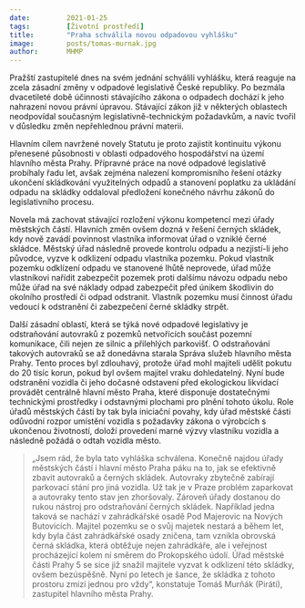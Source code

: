 ```yaml
---
date:         2021-01-25
tags:         [Životní prostředí]
title:        "Praha schválila novou odpadovou vyhlášku"
image: 	      posts/tomas-murnak.jpg
author:       MHMP
---
```


Pražští zastupitelé dnes na svém jednání schválili vyhlášku, která reaguje na zcela zásadní změny v odpadové legislativě České republiky. Po bezmála dvacetileté době účinnosti stávajícího zákona o odpadech dochází k jeho nahrazení novou právní úpravou. Stávající zákon již v některých oblastech neodpovídal současným legislativně-technickým požadavkům, a navíc tvořil v důsledku změn nepřehlednou právní materii.

Hlavním cílem navržené novely Statutu je proto zajistit kontinuitu výkonu přenesené působnosti v oblasti odpadového hospodářství na území hlavního města Prahy. Přípravné práce na nové odpadové legislativě probíhaly řadu let, avšak zejména nalezení kompromisního řešení otázky ukončení skládkování využitelných odpadů a stanovení poplatku za ukládání odpadu na skládky oddaloval předložení konečného návrhu zákonů do legislativního procesu.

Novela má zachovat stávající rozložení výkonu kompetencí mezi úřady městských částí. Hlavních změn ovšem dozná v řešení černých skládek, kdy nově zavádí povinnost vlastníka informovat úřad o vzniklé černé skládce. Městský úřad následně provede kontrolu odpadu a nezjistí-li jeho původce, vyzve k odklizení odpadu vlastníka pozemku. Pokud vlastník pozemku odklízení odpadu ve stanovené lhůtě neprovede, úřad může vlastníkovi nařídit zabezpečit pozemek proti dalšímu návozu odpadu nebo může úřad na své náklady odpad zabezpečit před únikem škodlivin do okolního prostředí či odpad odstranit. Vlastník pozemku musí činnost úřadu vedoucí k odstranění či zabezpečení černé skládky strpět.

Další zásadní oblastí, která se týká nové odpadové legislativy je odstraňování autovraků z pozemků netvořících součást pozemní komunikace, čili nejen ze silnic a přilehlých parkovišť. O odstraňování takových autovraků se až donedávna starala Správa služeb hlavního města Prahy. Tento proces byl zdlouhavý, protože úřad mohl majiteli udělit pokutu do 20 tisíc korun, pokud byl ovšem majitel vraku dohledatelný. Nyní bude odstranění vozidla či jeho dočasné odstavení před ekologickou likvidací provádět centrálně hlavní město Praha, které disponuje dostatečnými technickými prostředky i odstavnými plochami pro plnění tohoto úkolu. Role úřadů městských částí by tak byla iniciační povahy, kdy úřad městské části odůvodní rozpor umístění vozidla s požadavky zákona o výrobcích s ukončenou životností, doloží provedení marné výzvy vlastníku vozidla a následně požádá o odtah vozidla město. 

> „Jsem rád, že byla tato vyhláška schválena. Konečně najdou úřady městských částí i hlavní město Praha páku na to, jak se efektivně zbavit autovraků a černých skládek. Autovraky zbytečně zabírají parkovací stání pro jiná vozidla. Už tak je v Praze problém zaparkovat a autovraky tento stav jen zhoršovaly. Zároveň úřady dostanou do rukou nástroj pro odstraňování černých skládek. Například jedna taková se nachází v zahrádkářské osadě Pod Majerovic na Nových Butovicích. Majitel pozemku se o svůj majetek nestará a během let, kdy byla část zahrádkářské osady zničena, tam vznikla obrovská černá skládka, která obtěžuje nejen zahrádkáře, ale i veřejnost procházející kolem ní směrem do Prokopského údolí. Úřad městské části Prahy 5 se sice již snažil majitele vyzvat k odklizení této skládky, ovšem bezúspěšně. Nyní po letech je šance, že skládka z tohoto prostoru zmizí jednou pro vždy“, konstatuje Tomáš Murňák (Piráti), zastupitel hlavního města Prahy.
